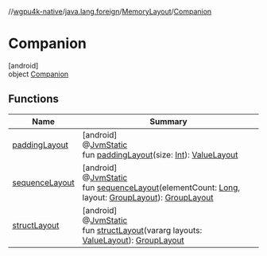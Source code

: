 //[wgpu4k-native](../../../../index.md)/[java.lang.foreign](../../index.md)/[MemoryLayout](../index.md)/[Companion](index.md)

# Companion

[android]\
object [Companion](index.md)

## Functions

| Name | Summary |
|---|---|
| [paddingLayout](padding-layout.md) | [android]<br>@[JvmStatic](https://kotlinlang.org/api/core/kotlin-stdlib/kotlin.jvm/-jvm-static/index.html)<br>fun [paddingLayout](padding-layout.md)(size: [Int](https://kotlinlang.org/api/core/kotlin-stdlib/kotlin/-int/index.html)): [ValueLayout](../../-value-layout/index.md) |
| [sequenceLayout](sequence-layout.md) | [android]<br>@[JvmStatic](https://kotlinlang.org/api/core/kotlin-stdlib/kotlin.jvm/-jvm-static/index.html)<br>fun [sequenceLayout](sequence-layout.md)(elementCount: [Long](https://kotlinlang.org/api/core/kotlin-stdlib/kotlin/-long/index.html), layout: [GroupLayout](../../-group-layout/index.md)): [GroupLayout](../../-group-layout/index.md) |
| [structLayout](struct-layout.md) | [android]<br>@[JvmStatic](https://kotlinlang.org/api/core/kotlin-stdlib/kotlin.jvm/-jvm-static/index.html)<br>fun [structLayout](struct-layout.md)(vararg layouts: [ValueLayout](../../-value-layout/index.md)): [GroupLayout](../../-group-layout/index.md) |